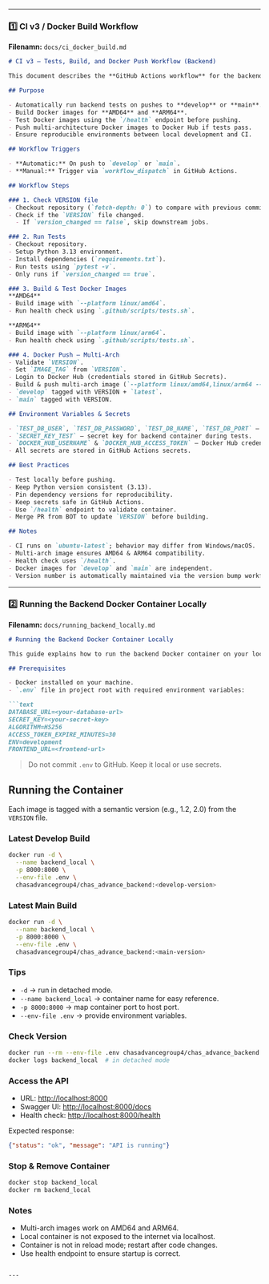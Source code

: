 
---

### 1️⃣ CI v3 / Docker Build Workflow

**Filenamn:** `docs/ci_docker_build.md`

```markdown
# CI v3 – Tests, Build, and Docker Push Workflow (Backend)

This document describes the **GitHub Actions workflow** for the backend. It automates tests, builds Docker images, runs health checks, and pushes the images to Docker Hub.

## Purpose

- Automatically run backend tests on pushes to **develop** or **main**.
- Build Docker images for **AMD64** and **ARM64**.
- Test Docker images using the `/health` endpoint before pushing.
- Push multi-architecture Docker images to Docker Hub if tests pass.
- Ensure reproducible environments between local development and CI.

## Workflow Triggers

- **Automatic:** On push to `develop` or `main`.
- **Manual:** Trigger via `workflow_dispatch` in GitHub Actions.

## Workflow Steps

### 1. Check VERSION file
- Checkout repository (`fetch-depth: 0`) to compare with previous commit.
- Check if the `VERSION` file changed.
  - If `version_changed == false`, skip downstream jobs.

### 2. Run Tests
- Checkout repository.
- Setup Python 3.13 environment.
- Install dependencies (`requirements.txt`).
- Run tests using `pytest -v`.
- Only runs if `version_changed == true`.

### 3. Build & Test Docker Images
**AMD64**
- Build image with `--platform linux/amd64`.
- Run health check using `.github/scripts/tests.sh`.

**ARM64**
- Build image with `--platform linux/arm64`.
- Run health check using `.github/scripts/tests.sh`.

### 4. Docker Push – Multi-Arch
- Validate `VERSION`.
- Set `IMAGE_TAG` from `VERSION`.
- Login to Docker Hub (credentials stored in GitHub Secrets).
- Build & push multi-arch image (`--platform linux/amd64,linux/arm64 --push`).
- `develop` tagged with VERSION + `latest`.
- `main` tagged with VERSION.

## Environment Variables & Secrets

- `TEST_DB_USER`, `TEST_DB_PASSWORD`, `TEST_DB_NAME`, `TEST_DB_PORT` – temporary test database.
- `SECRET_KEY_TEST` – secret key for backend container during tests.
- `DOCKER_HUB_USERNAME` & `DOCKER_HUB_ACCESS_TOKEN` – Docker Hub credentials.
- All secrets are stored in GitHub Actions secrets.

## Best Practices

- Test locally before pushing.
- Keep Python version consistent (3.13).
- Pin dependency versions for reproducibility.
- Keep secrets safe in GitHub Actions.
- Use `/health` endpoint to validate container.
- Merge PR from BOT to update `VERSION` before building.

## Notes

- CI runs on `ubuntu-latest`; behavior may differ from Windows/macOS.
- Multi-arch image ensures AMD64 & ARM64 compatibility.
- Health check uses `/health`.
- Docker images for `develop` and `main` are independent.
- Version number is automatically maintained via the version bump workflow.
```

---

### 2️⃣ Running the Backend Docker Container Locally

**Filenamn:** `docs/running_backend_locally.md`

````markdown
# Running the Backend Docker Container Locally

This guide explains how to run the backend Docker container on your local machine for development and testing.

## Prerequisites

- Docker installed on your machine.
- `.env` file in project root with required environment variables:

```text
DATABASE_URL=<your-database-url>
SECRET_KEY=<your-secret-key>
ALGORITHM=HS256
ACCESS_TOKEN_EXPIRE_MINUTES=30
ENV=development
FRONTEND_URL=<frontend-url>
````

> Do not commit `.env` to GitHub. Keep it local or use secrets.

## Running the Container

Each image is tagged with a semantic version (e.g., 1.2, 2.0) from the `VERSION` file.

### Latest Develop Build

```bash
docker run -d \
  --name backend_local \
  -p 8000:8000 \
  --env-file .env \
  chasadvancegroup4/chas_advance_backend:<develop-version>
```

### Latest Main Build

```bash
docker run -d \
  --name backend_local \
  -p 8000:8000 \
  --env-file .env \
  chasadvancegroup4/chas_advance_backend:<main-version>
```

### Tips

* `-d` → run in detached mode.
* `--name backend_local` → container name for easy reference.
* `-p 8000:8000` → map container port to host port.
* `--env-file .env` → provide environment variables.

### Check Version

```bash
docker run --rm --env-file .env chasadvancegroup4/chas_advance_backend:latest --version
docker logs backend_local  # in detached mode
```

### Access the API

* URL: [http://localhost:8000](http://localhost:8000)
* Swagger UI: [http://localhost:8000/docs](http://localhost:8000/docs)
* Health check: [http://localhost:8000/health](http://localhost:8000/health)

Expected response:

```json
{"status": "ok", "message": "API is running"}
```

### Stop & Remove Container

```bash
docker stop backend_local
docker rm backend_local
```

### Notes

* Multi-arch images work on AMD64 and ARM64.
* Local container is not exposed to the internet via localhost.
* Container is not in reload mode; restart after code changes.
* Use health endpoint to ensure startup is correct.

```

---
